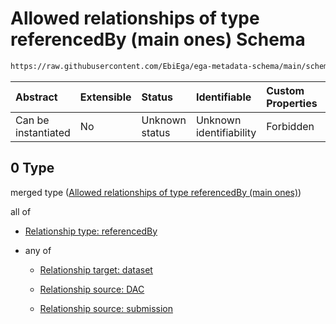 # Allowed relationships of type referencedBy (main ones) Schema

```txt
https://raw.githubusercontent.com/EbiEga/ega-metadata-schema/main/schemas/EGA.policy.json#/properties/policyRelationships/items/allOf/1/anyOf/0
```



| Abstract            | Extensible | Status         | Identifiable            | Custom Properties | Additional Properties | Access Restrictions | Defined In                                                                   |
| :------------------ | :--------- | :------------- | :---------------------- | :---------------- | :-------------------- | :------------------ | :--------------------------------------------------------------------------- |
| Can be instantiated | No         | Unknown status | Unknown identifiability | Forbidden         | Allowed               | none                | [EGA.policy.json\*](../../../schemas/EGA.policy.json "open original schema") |

## 0 Type

merged type ([Allowed relationships of type referencedBy (main ones)](ega-8-properties-policy-relationships-items-allof-relationship-constraints-for-a-policy-anyof-allowed-relationships-of-type-referencedby-main-ones.md))

all of

*   [Relationship type: referencedBy](ega-4-definitions-relationship-type-referencedby.md "check type definition")

*   any of

    *   [Relationship target: dataset](ega-4-definitions-relationship-target-dataset.md "check type definition")

    *   [Relationship source: DAC](ega-4-definitions-relationship-source-dac.md "check type definition")

    *   [Relationship source: submission](ega-4-definitions-relationship-source-submission.md "check type definition")
